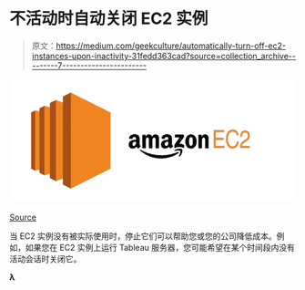 # 不活动时自动关闭 EC2 实例

> 原文：<https://medium.com/geekculture/automatically-turn-off-ec2-instances-upon-inactivity-31fedd363cad?source=collection_archive---------7----------------------->

![](img/b7ad9da8d250b77de370d66ea1c0b2a9.png)

[Source](https://www.utakata.work/entry/20190331/1553970299)

当 EC2 实例没有被实际使用时，停止它们可以帮助您或您的公司降低成本。例如，如果您在 EC2 实例上运行 Tableau 服务器，您可能希望在某个时间段内没有活动会话时关闭它。

**λ**